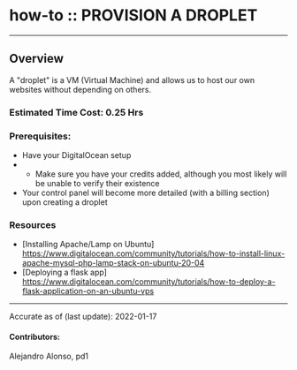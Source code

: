 # how-to :: PROVISION A DROPLET
---
## Overview
A "droplet" is a VM (Virtual Machine) and allows us to host our own websites without depending on others.

### Estimated Time Cost: 0.25 Hrs

### Prerequisites:
- Have your DigitalOcean setup
- - Make sure you have your credits added, although you most likely will be unable to verify their existence
- Your control panel will become more detailed (with a billing section) upon creating a droplet

### Resources
* [Installing Apache/Lamp on Ubuntu] https://www.digitalocean.com/community/tutorials/how-to-install-linux-apache-mysql-php-lamp-stack-on-ubuntu-20-04
* [Deploying a flask app] https://www.digitalocean.com/community/tutorials/how-to-deploy-a-flask-application-on-an-ubuntu-vps
---

Accurate as of (last update): 2022-01-17

#### Contributors:   
Alejandro Alonso, pd1  
